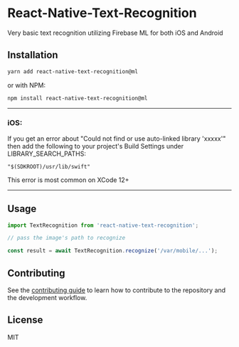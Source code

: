 # React-Native-Text-Recognition

Very basic text recognition utilizing Firebase ML for both iOS and Android

## Installation

```sh
yarn add react-native-text-recognition@ml
```

or with NPM:

```sh
npm install react-native-text-recognition@ml
```

<hr>

### iOS:

If you get an error about "Could not find or use auto-linked library 'xxxxx'" then add the following to your project's Build Settings under LIBRARY_SEARCH_PATHS:

```
"$(SDKROOT)/usr/lib/swift"
```

This error is most common on XCode 12+

<hr>

## Usage

```js
import TextRecognition from 'react-native-text-recognition';

// pass the image's path to recognize

const result = await TextRecognition.recognize('/var/mobile/...');
```

## Contributing

See the [contributing guide](CONTRIBUTING.md) to learn how to contribute to the repository and the development workflow.

## License

MIT
